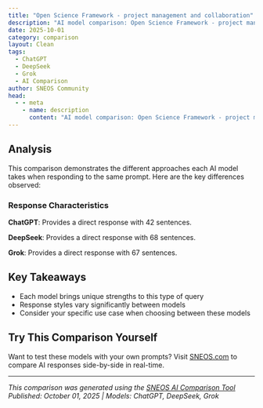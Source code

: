 ```yaml
---
title: "Open Science Framework - project management and collaboration"
description: "AI model comparison: Open Science Framework - project management and collaboration..."
date: 2025-10-01
category: comparison
layout: Clean
tags:
  - ChatGPT
  - DeepSeek
  - Grok
  - AI Comparison
author: SNEOS Community
head:
  - - meta
    - name: description
      content: "AI model comparison: Open Science Framework - project management and collaboration..."
---
```


<ChatComparison
  title="Open Science Framework - project management and collaboration"
  prompt="Open Science Framework - project management and collaboration"
  :responses='{
    "ChatGPT": "The Open Science Framework (OSF) is a free, open-source platform designed to support researchers in managing their projects and fostering collaboration throughout the research lifecycle. It provides tools to organize and share research materials, data, and protocols, encouraging transparency, reproducibility, and open science practices.\n\n### Key Features of OSF for Project Management and Collaboration\n\n1. **Centralized Project Management**  \n   OSF allows researchers to create a structured project space where all elements of a research project can be organized. You can manage files, data, analyses, protocols, and pre-registrations in one place.\n\n2. **Version Control and File Storage**  \n   The platform provides version control for files, allowing you to track changes over time and revert to previous versions if needed. It supports uploading files directly or connecting storage services like Dropbox, GitHub, and Google Drive.\n\n3. **Collaboration Tools**  \n   OSF enables easy collaboration by allowing you to add project contributors with different permission levels (read, write, admin). Team members can simultaneously work on project components, share feedback, and communicate within the platform.\n\n4. **Pre-registration and Registrations**  \n   Researchers can pre-register hypotheses, methods, and analysis plans publicly or privately. This supports transparency and reduces questionable research practices.\n\n5. **Integration with Other Tools**  \n   OSF integrates seamlessly with a variety of research tools and platforms (e.g., GitHub, Zotero, Dropbox), facilitating smooth workflows and data management.\n\n6. **Project Sharing and Publishing**  \n   Projects can remain private, shared within a team, or made public for broader dissemination. Public projects receive a DOI (Digital Object Identifier), enabling citation and easier access for others.\n\n7. **Templates and Components**  \n   You can create reusable project templates and modular components to standardize processes and share resources across projects.\n\n8. **Activity Logs and Metadata**  \n   All project activities are logged, providing an audit trail of actions and enhancing project transparency.\n\n### Benefits of Using OSF\n\n- Enhances reproducibility by making data, materials, and analysis scripts openly available.\n- Improves team coordination with real-time collaboration features.\n- Facilitates compliance with funder and journal requirements for data sharing.\n- Provides a persistent and citable platform for research outputs.\n\n### Getting Started\n\n1. **Sign Up:** Create a free account at [https://osf.io](https://osf.io).\n2. **Create a Project:** Start a new project and organize your files and materials.\n3. **Invite Collaborators:** Add team members and assign permission levels.\n4. **Connect Integrations:** Link your preferred storage or version control services.\n5. **Manage and Share:** Use pre-registration, versioning, and sharing features as needed.\n\n---\n\n**In summary**, the Open Science Framework is a comprehensive tool that streamlines research project management and collaboration while promoting open, transparent, and reproducible science.",
    "DeepSeek": "Of course. Let\u0027s break down the **Open Science Framework (OSF)** as a tool for project management and collaboration.\n\nAt its core, the **OSF is a free, open-source web platform** designed to support the entire research lifecycle. Think of it as a combination of Google Drive, GitHub, a pre-registration service, and a project management tool, all built specifically for the needs of researchers.\n\n---\n\n### Core Concept: The Centralized, Open Workspace\n\nThe fundamental idea behind OSF is to move research out of isolated silos (a single researcher\u0027s laptop, a lab\u0027s private server) and into a structured, collaborative, and transparent online space.\n\n### Key Features for Project Management \u0026 Collaboration\n\n#### 1. **Structured Project Organization**\n*   **Hierarchical Structure:** You organize your work into **Projects** and **Components**.\n    *   A **Project** is your main research endeavor (e.g., \u0022The Effects of Sleep on Memory\u0022).\n    *   **Components** are sub-projects within the main one (e.g., \u0022Literature Review,\u0022 \u0022Experiment 1,\u0022 \u0022Data Analysis,\u0022 \u0022Manuscript Draft\u0022). This keeps different parts of your work neatly separated but linked.\n*   **Centralized \u0022Dashboard\u0022:** Your OSF dashboard provides an overview of all your projects and components, making it easy to navigate and track progress.\n\n#### 2. **Integrated Storage and File Management**\n*   **Cloud Storage:** Every project and component comes with its own storage space on the OSF.\n*   **Cloud Provider Integration:** This is a killer feature. You can link your project to your existing cloud accounts directly within OSF, including:\n    *   Google Drive\n    *   Dropbox\n    *   GitHub\n    *   GitLab\n    *   Bitbucket\n    *   Amazon S3\n    *   OneDrive\n*   **Version Control:** OSF tracks file versions, so you can see who changed what and when, preventing the chaos of \u0060document_final_v2_really_final.docx\u0060.\n\n#### 3. **Seamless Collaboration**\n*   **Fine-Grained Permissions:** You can add collaborators to an entire project or just to specific components. You can assign them as **Administrators** (full control), **Contributors** (can add/edit), or **Read-only** viewers.\n*   **No More Email Attachments:** All files, data, and code are in one place, accessible to everyone on the team.\n*   **Wiki \u0026 Comments:** Each project has a wiki for documentation, protocols, and meeting notes. You can also comment on files and the project itself to facilitate discussion.\n\n#### 4. **Workflow and Transparency Features**\n*   **Preregistration:** OSF provides a formal, time-stamped preregistration service. You can outline your hypotheses, methods, and analysis plan *before* conducting the study. This strengthens the credibility of your research by distinguishing confirmatory from exploratory analysis.\n*   **Registrations:** You can create a frozen, time-stamped \u0022snapshot\u0022 of your project at any stage (e.g., after data collection, before analysis). This creates an immutable record, which is crucial for proving what you did and when.\n*   **Forks:** Similar to GitHub, you can \u0022fork\u0022 a project to create your own copy to build upon, perfect for testing new ideas without affecting the main project.\n\n#### 5. **Dissemination and Sharing**\n*   **Public Sharing:** You can make your entire project or specific components public with a single click. This is ideal for sharing supplementary materials, publishing preprints, or creating fully open projects.\n*   **DOIs:** OSF can assign a Digital Object Identifier (DOI) to your projects or registrations, making them citable scholarly objects.\n*   **Embargoes:** You can set a project to become public at a future date, which is useful when coordinating with journal publication.\n\n---\n\n### A Typical OSF Workflow for a Collaborative Project\n\n1.  **Project Creation:** A PI creates a project \u0022Study on Plant Growth.\u0022\n2.  **Structure:** They create components: \u0022Proposal,\u0022 \u0022Experimental_Design,\u0022 \u0022Data_Collection,\u0022 \u0022Analysis,\u0022 \u0022Manuscript.\u0022\n3.  **Integration:** They link the \u0022Data_Collection\u0022 component to a lab Google Drive folder and the \u0022Analysis\u0022 component to a GitHub repository for code.\n4.  **Collaboration:** The PI adds the research team. The lab manager is an admin on \u0022Data_Collection,\u0022 the statistician is a contributor only on \u0022Analysis,\u0022 and an undergraduate is read-only on everything to learn.\n5.  **Execution:** The team works within their components, using the wiki for protocols and commenting on files.\n6.  **Preregistration:** Before analyzing the data, they create a preregistration from the \u0022Analysis\u0022 component, locking in their plan.\n7.  **Registration:** Once the manuscript is submitted, they create a \u0022Registration\u0022 of the entire project, creating an immutable, time-stamped record for reviewers and readers.\n8.  **Sharing:** They make the \u0022Data_Collection\u0022 and \u0022Analysis\u0022 components public, providing open data and code that supports the published paper.\n\n---\n\n### Advantages vs. Traditional Methods (Email \u002B Dropbox)\n\n| Feature | Traditional Method (Email \u002B Dropbox) | Open Science Framework |\n| :--- | :--- | :--- |\n| **Organization** | Fragmented; folders get messy | Structured hierarchy (Projects \u0026 Components) |\n| **Storage** | Siloed in different services | Centralized with cloud integration |\n| **Version Control** | \u0060_final_v3_updated_FINAL.docx\u0060 | Proper version history and tracking |\n| **Access Control** | Sharing links with varying permissions | Granular, user-specific permissions |\n| **Transparency** | Low; hard to see process | High; preregistration, registrations, forks |\n| **Documentation** | Separate files (e.g., Word docs) | Integrated Wiki and commenting |\n| **Credit** | Hard to get credit for data/code | DOIs for all project elements |\n\n### Potential Limitations\n\n*   **Learning Curve:** It\u0027s another platform to learn, though its interface is generally user-friendly.\n*   **Cultural Shift:** Requires a team to buy into open and centralized workflows.\n*   **Not a Full Replacement:** It\u0027s not a direct replacement for specialized tools like RStudio, Jupyter Notebooks, or SPSS, but it\u0027s a fantastic hub that *connects* to them.\n\n### Conclusion\n\nThe **Open Science Framework is much more than just a data repository**. It is a powerful **project management and collaboration engine** built for the specific complexities of research. By centralizing files, integrating with popular tools, and embedding open science practices directly into the workflow, OSF helps teams work more efficiently, transparently, and reproducibly.\n\n**If your goal is to move from a chaotic, ad-hoc management style to a structured, open, and collaborative research process, the OSF is an excellent place to start.**",
    "Grok": "The Open Science Framework (OSF) is a free, open-source platform designed to support project management, collaboration, and sharing in scientific research. Developed by the Center for Open Science (COS), OSF provides tools and infrastructure to help researchers manage their projects, store data, collaborate with others, and make their work transparent and accessible. It is widely used in various disciplines to promote open science practices.\n\n### Key Features of OSF for Project Management and Collaboration\n\n1. **Project Organization and Structure**:\n   - OSF allows users to create projects and organize them hierarchically with components (sub-projects or specific parts of a larger project).\n   - Projects can include files, documentation, data, code, and other resources, all stored in a centralized location.\n   - Version control is integrated to track changes to files and maintain a history of updates.\n\n2. **Collaboration Tools**:\n   - OSF enables team members to collaborate seamlessly by assigning roles and permissions (e.g., admin, read-only, or read-and-write access) to contributors.\n   - Real-time collaboration is supported through integrations with tools like Google Drive and Dropbox.\n   - Comments and activity logs help team members communicate and track contributions.\n\n3. **Data and File Storage**:\n   - OSF provides a central repository for storing research materials, including datasets, protocols, and manuscripts.\n   - It supports large file storage and integrates with external storage services like Amazon S3, GitHub, and Figshare.\n   - Files can be tagged and organized for easy retrieval.\n\n4. **Version Control and Reproducibility**:\n   - OSF integrates with Git for version control of code and other digital assets.\n   - It ensures reproducibility by allowing researchers to archive and timestamp project snapshots using the registration feature.\n\n5. **Access Control and Sharing**:\n   - Projects can be set to private (visible only to collaborators) or public (accessible to anyone).\n   - Researchers can share specific components or files with external stakeholders via unique links or DOIs (Digital Object Identifiers).\n   - Embargo periods can be set for sensitive data, allowing delayed public release.\n\n6. **Integration with Other Tools**:\n   - OSF connects with various third-party tools and services, such as Zotero, Mendeley, Overleaf (for LaTeX writing), and GitHub, to streamline workflows.\n   - It also supports APIs for custom integrations and automation.\n\n7. **Preregistration and Transparency**:\n   - OSF supports preregistration of studies, where researchers document their hypotheses and methods before data collection to reduce bias (e.g., p-hacking or HARKing).\n   - Registered projects can be linked to published outcomes, enhancing transparency and credibility.\n\n8. **Discoverability and Citation**:\n   - Public projects on OSF are indexed and searchable, increasing the visibility of research.\n   - DOIs are assigned to projects and files, making them citable and facilitating proper attribution.\n\n### Benefits of Using OSF for Project Management and Collaboration\n\n- **Enhanced Transparency**: OSF promotes open science by making it easy to share data, methods, and results publicly.\n- **Improved Collaboration**: Teams can work together efficiently, even across institutions or countries, with clear role assignments and activity tracking.\n- **Data Security and Backup**: Files are securely stored with options for private access, reducing the risk of data loss.\n- **Compliance with Open Science Policies**: Many funding agencies and journals (e.g., NIH, NSF) encourage or require open data and preregistration, which OSF facilitates.\n- **Cost-Free**: OSF is free to use, making it accessible to researchers and institutions with limited budgets.\n\n### How to Get Started with OSF\n\n1. **Create an Account**: Sign up for a free account on the OSF website (osf.io).\n2. **Set Up a Project**: Create a new project, add a title, description, and relevant tags, and organize it with components if needed.\n3. **Invite Collaborators**: Add team members by email and assign appropriate permissions.\n4. **Upload Files and Data**: Use the OSF interface or integrate with external storage services to upload and manage files.\n5. **Customize Access**: Decide whether the project should be private or public and adjust sharing settings.\n6. **Document and Share**: Use wikis, add-ons, and other tools to document workflows, and share outputs with DOIs or links.\n\n### Use Cases\n\n- **Academic Research**: Managing multi-author papers, datasets, and research protocols.\n- **Grant Proposals**: Organizing materials and sharing with collaborators or reviewers.\n- **Teaching and Training**: Sharing educational resources or lab protocols with students.\n- **Citizen Science**: Engaging the public by making projects accessible and collaborative.\n\n### Limitations\n\n- **Learning Curve**: New users may find the interface and numerous features initially overwhelming.\n- **Storage Limits**: While OSF itself does not impose strict storage limits, some integrations (e.g., third-party storage services) may have constraints or associated costs.\n- **Dependence on Internet**: As a cloud-based platform, OSF requires a stable internet connection for access and collaboration.\n\n### Conclusion\n\nThe Open Science Framework is a powerful tool for researchers looking to manage projects, collaborate effectively, and adhere to open science principles. By providing a centralized, accessible, and transparent platform, OSF helps streamline workflows and fosters trust in scientific outputs. Whether you\u0027re an individual researcher, part of a large team, or an educator, OSF can support your work from inception to dissemination."
  }'
  published-date="12:18"
/>

## Analysis

This comparison demonstrates the different approaches each AI model takes when responding to the same prompt. Here are the key differences observed:

### Response Characteristics

**ChatGPT**: Provides a direct response with 42 sentences. 

**DeepSeek**: Provides a direct response with 68 sentences. 

**Grok**: Provides a direct response with 67 sentences. 

## Key Takeaways

- Each model brings unique strengths to this type of query
- Response styles vary significantly between models
- Consider your specific use case when choosing between these models

## Try This Comparison Yourself

Want to test these models with your own prompts? Visit [SNEOS.com](https://sneos.com) to compare AI responses side-by-side in real-time.

---

*This comparison was generated using the [SNEOS AI Comparison Tool](https://sneos.com)*
*Published: October 01, 2025 | Models: ChatGPT, DeepSeek, Grok*
